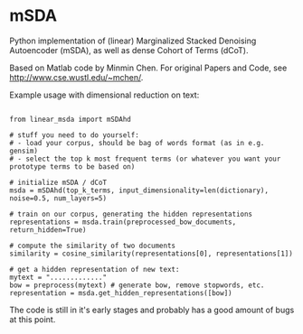 mSDA
====

Python implementation of (linear) Marginalized Stacked Denoising Autoencoder (mSDA), as well as dense Cohort of Terms (dCoT). 

Based on Matlab code by Minmin Chen. For original Papers and Code, see http://www.cse.wustl.edu/~mchen/.

Example usage with dimensional reduction on text:

<pre><code>
from linear_msda import mSDAhd

# stuff you need to do yourself:
# - load your corpus, should be bag of words format (as in e.g. gensim)
# - select the top k most frequent terms (or whatever you want your prototype terms to be based on)

# initialize mSDA / dCoT
msda = mSDAhd(top_k_terms, input_dimensionality=len(dictionary), noise=0.5, num_layers=5)

# train on our corpus, generating the hidden representations
representations = msda.train(preprocessed_bow_documents, return_hidden=True)

# compute the similarity of two documents
similarity = cosine_similarity(representations[0], representations[1])

# get a hidden representation of new text:
mytext = "............."
bow = preprocess(mytext) # generate bow, remove stopwords, etc.
representation = msda.get_hidden_representations([bow])
</code></pre>

The code is still in it's early stages and probably has a good amount of bugs at this point.
